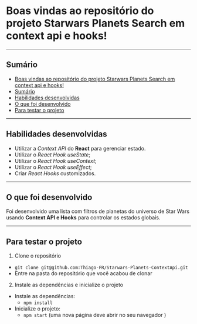 
# Boas vindas ao repositório do projeto Starwars Planets Search em context api e hooks! <a name="boas-vindas-ao-repositorio-do-projeto-pixels-arte"></a>

---

## Sumário <a name="sumario"></a>

- [Boas vindas ao repositório do projeto Starwars Planets Search em context api e hooks!](#boas-vindas-ao-repositorio-do-projeto-pixels-arte)
- [Sumário](#sumario)
- [Habilidades desenvolvidas](#habilidades)
- [O que foi desenvolvido](#o-que-foi-desenvolvido)
- [Para testar o projeto](#testar-o-projeto)

---

## Habilidades desenvolvidas <a name="habilidades"></a>

* Utilizar a _Context API_ do **React** para gerenciar estado.
* Utilizar o _React Hook useState_;
* Utilizar o _React Hook useContext_;
* Utilizar o _React Hook useEffect_;
* Criar _React Hooks_ customizados.

---

## O que foi desenvolvido <a name="o-que-foi-desenvolvido"></a>

Foi desenvolvido uma lista com filtros de planetas do universo de Star Wars usando **Context API e Hooks** para controlar os estados globais.

---

## Para testar o projeto <a name="testar-o-projeto"></a>

1. Clone o repositório
  * `git clone git@github.com:Thiago-FR/Starwars-Planets-ContextApi.git`
  * Entre na pasta do repositório que você acabou de clonar

2. Instale as dependências e inicialize o projeto
  * Instale as dependências:
    * `npm install`
  * Inicialize o projeto:
    * `npm start` (uma nova página deve abrir no seu navegador )

